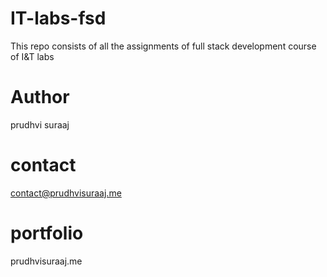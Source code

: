 # IT-labs-fsd
This repo consists of all the assignments of full stack development course of I&amp;T labs
# Author
prudhvi suraaj
# contact 
contact@prudhvisuraaj.me
# portfolio
prudhvisuraaj.me
